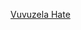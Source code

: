 ---
layout: post
wordpress_id: 678
wordpress_url: http://noesbueno.com/archives/678
date: '2010-06-18 18:00:37 -0500'
date_gmt: '2010-06-18 23:00:37 -0500'
body: |
  <p><a href="http://www.epicponyz.com/2010/06/vuvuzela-hate.html">Vuvuzela Hate</a></p>
---